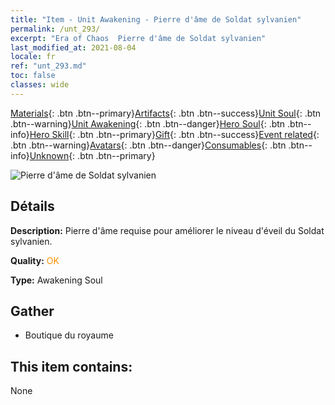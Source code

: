 ```yaml
---
title: "Item - Unit Awakening - Pierre d'âme de Soldat sylvanien"
permalink: /unt_293/
excerpt: "Era of Chaos  Pierre d'âme de Soldat sylvanien"
last_modified_at: 2021-08-04
locale: fr
ref: "unt_293.md"
toc: false
classes: wide
---
```

 [Materials](/ItemsFR/){: .btn .btn--primary}[Artifacts](/ItemsFR/Artifacts/){: .btn .btn--success}[Unit Soul](/ItemsFR/UnitSoul/){: .btn .btn--warning}[Unit Awakening](/ItemsFR/UnitAwakening/){: .btn .btn--danger}[Hero Soul](/ItemsFR/HeroSoul/){: .btn .btn--info}[Hero Skill](/ItemsFR/HeroSkill/){: .btn .btn--primary}[Gift](/ItemsFR/Gift/){: .btn .btn--success}[Event related](/ItemsFR/Events/){: .btn .btn--warning}[Avatars](/ItemsFR/Avatars/){: .btn .btn--danger}[Consumables](/ItemsFR/Consumables/){: .btn .btn--info}[Unknown](/ItemsFR/Unknown/){: .btn .btn--primary}

 ![Pierre d'âme de Soldat sylvanien](/images/u/tia_shuyao.jpg)

## Détails
 **Description:** Pierre d'âme requise pour améliorer le niveau d'éveil du Soldat sylvanien.

 **Quality:** <span style="color: #FF8C00">OK</span>

 **Type:** Awakening Soul

## Gather

*    Boutique du royaume 

## This item contains:

  None

